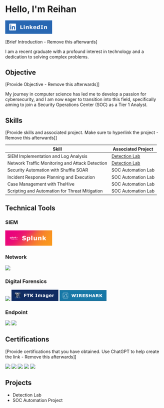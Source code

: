 # Hello, I'm Reihan

<a href="https://linkedin.com/in/reihan-daniswara/"><img src="https://github.com/ReihanPramudito/ReihanPramudito/blob/main/ImageAssets/linkedin.png?raw=true" width="150" alt="LinkedIn Profile" /></a>

[Brief Introduction - Remove this afterwards]

I am a recent graduate with a profound interest in technology and a dedication to solving complex problems.

## Objective
[Provide Objective - Remove this afterwards]]

My journey in computer science has led me to develop a passion for cybersecurity, and I am now eager to transition into this field, specifically aiming to join a Security Operations Center (SOC) as a Tier 1 Analyst.

## Skills
[Provide skills and associated project. Make sure to hyperlink the project - Remove this afterwards]]

| Skill                                         | Associated Project         |
|-----------------------------------------------|----------------------------|
| SIEM Implementation and Log Analysis          | <a href="https://google.com">Detection Lab</a>|
| Network Traffic Monitoring and Attack Detection | <a href="https://google.com">Detection Lab</a>|
| Security Automation with Shuffle SOAR         | SOC Automation Lab|
| Incident Response Planning and Execution      | SOC Automation Lab|
| Case Management with TheHive                  | SOC Automation Lab|
| Scripting and Automation for Threat Mitigation | SOC Automation Lab|

## Technical Tools

### SIEM
<div>
    <img src="https://github.com/ReihanPramudito/ReihanPramudito/blob/main/ImageAssets/splunk.png?raw=true" width="150" alt="splunk"/>
</div>

### Network
<div>
    <img src="https://img.shields.io/badge/Suricata-F05A22?style=for-the-badge&logo=Suricata&logoColor=white"/>
</div>

### Digital Forensics

<div>
    <img src="https://img.shields.io/badge/-Volatility-000000?style=for-the-badge&logo=Volatility&logoColor=white" /> 
    <img src="https://github.com/ReihanPramudito/ReihanPramudito/blob/main/ImageAssets/ftkimager.png?raw=true" width="150" alt="FTK Imager"/>
    <img src="https://github.com/ReihanPramudito/ReihanPramudito/blob/main/ImageAssets/wireshark.png?raw=true" width="150" alt="Wireshark"/>
</div>

### Endpoint
<div>
    <img src="https://img.shields.io/badge/-Microsoft_Defender_for_Endpoint-00A4EF?&style=for-the-badge&logo=Microsoft&logoColor=white" />
    <img src="https://img.shields.io/badge/-Velociraptor-4B275F?&style=for-the-badge&logo=Velociraptor&logoColor=white" />
</div>

## Certifications
[Provide certifications that you have obtained. Use ChatGPT to help create the link - Remove this afterwards]]
<div>
<img src="https://img.shields.io/badge/-Security%2B-FF0000?&style=for-the-badge&logo=CompTIA&logoColor=white" />
<img src="https://img.shields.io/badge/-Network%2B-007ACC?&style=for-the-badge&logo=CompTIA&logoColor=white" />
<img src="https://img.shields.io/badge/-A%2B-4D4D4D?&style=for-the-badge&logo=CompTIA&logoColor=white" />
<img src="https://img.shields.io/badge/-CDSA-006400?&style=for-the-badge&logoColor=white" />
<img src="https://img.shields.io/badge/-CCD-000080?&style=for-the-badge&logoColor=white" />
</div>

## Projects
- Detection Lab
- SOC Automation Project
